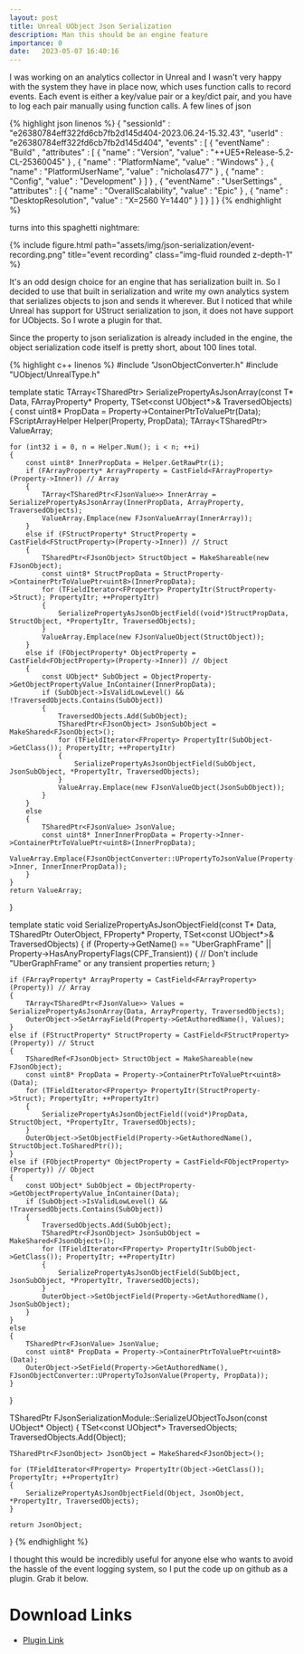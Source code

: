 ```yaml
---
layout: post
title: Unreal UObject Json Serialization
description: Man this should be an engine feature
importance: 0
date:   2023-05-07 16:40:16
---
```


I was working on an analytics collector in Unreal and I wasn't very happy with the system they have in place now, which uses function calls to record events. Each event is either a key/value pair or a key/dict pair, and you have to log each pair manually using function calls. A few lines of json

{% highlight json linenos %}
{
	"sessionId" : "e26380784eff322fd6cb7fb2d145d404-2023.06.24-15.32.43",
	"userId" : "e26380784eff322fd6cb7fb2d145d404",
	"events" : [
		{
			"eventName" : "Build"
,			"attributes" : [
			{
				"name" : "Version",
				"value" : "++UE5+Release-5.2-CL-25360045"
			}
			,
			{
				"name" : "PlatformName",
				"value" : "Windows"
			}
			,
			{
				"name" : "PlatformUserName",
				"value" : "nicholas477"
			}
			,
			{
				"name" : "Config",
				"value" : "Development"
			}
			]
		}
,
		{
			"eventName" : "UserSettings"
,			"attributes" : [
			{
				"name" : "OverallScalability",
				"value" : "Epic"
			}
			,
			{
				"name" : "DesktopResolution",
				"value" : "X=2560 Y=1440"
			}
			]
		}
	]
}
{% endhighlight %}

turns into this spaghetti nightmare:

<div class="row">
    <div class="col-sm mt-3 mt-md-0">
        {% include figure.html path="assets/img/json-serialization/event-recording.png" title="event recording" class="img-fluid rounded z-depth-1" %}
    </div>
</div>

It's an odd design choice for an engine that has serialization built in. So I decided to use that built in serialization and write my own analytics system that serializes objects to json and sends it wherever. But I noticed that while Unreal has support for UStruct serialization to json, it does not have support for UObjects. So I wrote a plugin for that.

Since the property to json serialization is already included in the engine, the object serialization code itself is pretty short, about 100 lines total.

{% highlight c++ linenos %}
#include "JsonObjectConverter.h"
#include "UObject/UnrealType.h"

template<typename T>
static TArray<TSharedPtr<FJsonValue>> SerializePropertyAsJsonArray(const T* Data, FArrayProperty* Property, TSet<const UObject*>& TraversedObjects)
{
	const uint8* PropData = Property->ContainerPtrToValuePtr<uint8>(Data);
	FScriptArrayHelper Helper(Property, PropData);
	TArray<TSharedPtr<FJsonValue>> ValueArray;

	for (int32 i = 0, n = Helper.Num(); i < n; ++i)
	{
		const uint8* InnerPropData = Helper.GetRawPtr(i);
		if (FArrayProperty* ArrayProperty = CastField<FArrayProperty>(Property->Inner)) // Array
		{
			TArray<TSharedPtr<FJsonValue>> InnerArray = SerializePropertyAsJsonArray(InnerPropData, ArrayProperty, TraversedObjects);
			ValueArray.Emplace(new FJsonValueArray(InnerArray));
		}
		else if (FStructProperty* StructProperty = CastField<FStructProperty>(Property->Inner)) // Struct
		{
			TSharedPtr<FJsonObject> StructObject = MakeShareable(new FJsonObject);
			const uint8* StructPropData = StructProperty->ContainerPtrToValuePtr<uint8>(InnerPropData);
			for (TFieldIterator<FProperty> PropertyItr(StructProperty->Struct); PropertyItr; ++PropertyItr)
			{
				SerializePropertyAsJsonObjectField((void*)StructPropData, StructObject, *PropertyItr, TraversedObjects);
			}
			ValueArray.Emplace(new FJsonValueObject(StructObject));
		}
		else if (FObjectProperty* ObjectProperty = CastField<FObjectProperty>(Property->Inner)) // Object
		{
			const UObject* SubObject = ObjectProperty->GetObjectPropertyValue_InContainer(InnerPropData);
			if (SubObject->IsValidLowLevel() && !TraversedObjects.Contains(SubObject))
			{
				TraversedObjects.Add(SubObject);
				TSharedPtr<FJsonObject> JsonSubObject = MakeShared<FJsonObject>();
				for (TFieldIterator<FProperty> PropertyItr(SubObject->GetClass()); PropertyItr; ++PropertyItr)
				{
					SerializePropertyAsJsonObjectField(SubObject, JsonSubObject, *PropertyItr, TraversedObjects);
				}
				ValueArray.Emplace(new FJsonValueObject(JsonSubObject));
			}
		}
		else
		{
			TSharedPtr<FJsonValue> JsonValue;
			const uint8* InnerInnerPropData = Property->Inner->ContainerPtrToValuePtr<uint8>(InnerPropData);
			ValueArray.Emplace(FJsonObjectConverter::UPropertyToJsonValue(Property->Inner, InnerInnerPropData));
		}
	}
	return ValueArray;
}

template<typename T>
static void SerializePropertyAsJsonObjectField(const T* Data, TSharedPtr<FJsonObject> OuterObject, FProperty* Property, TSet<const UObject*>& TraversedObjects)
{
	if (Property->GetName() == "UberGraphFrame"
		|| Property->HasAnyPropertyFlags(CPF_Transient))
	{
		// Don't include "UberGraphFrame" or any transient properties
		return;
	}

	if (FArrayProperty* ArrayProperty = CastField<FArrayProperty>(Property)) // Array
	{
		TArray<TSharedPtr<FJsonValue>> Values = SerializePropertyAsJsonArray(Data, ArrayProperty, TraversedObjects);
		OuterObject->SetArrayField(Property->GetAuthoredName(), Values);
	}
	else if (FStructProperty* StructProperty = CastField<FStructProperty>(Property)) // Struct
	{
		TSharedRef<FJsonObject> StructObject = MakeShareable(new FJsonObject);
		const uint8* PropData = Property->ContainerPtrToValuePtr<uint8>(Data);
		for (TFieldIterator<FProperty> PropertyItr(StructProperty->Struct); PropertyItr; ++PropertyItr)
		{
			SerializePropertyAsJsonObjectField((void*)PropData, StructObject, *PropertyItr, TraversedObjects);
		}
		OuterObject->SetObjectField(Property->GetAuthoredName(), StructObject.ToSharedPtr());
	}
	else if (FObjectProperty* ObjectProperty = CastField<FObjectProperty>(Property)) // Object
	{
		const UObject* SubObject = ObjectProperty->GetObjectPropertyValue_InContainer(Data);
		if (SubObject->IsValidLowLevel() && !TraversedObjects.Contains(SubObject))
		{
			TraversedObjects.Add(SubObject);
			TSharedPtr<FJsonObject> JsonSubObject = MakeShared<FJsonObject>();
			for (TFieldIterator<FProperty> PropertyItr(SubObject->GetClass()); PropertyItr; ++PropertyItr)
			{
				SerializePropertyAsJsonObjectField(SubObject, JsonSubObject, *PropertyItr, TraversedObjects);
			}
			OuterObject->SetObjectField(Property->GetAuthoredName(), JsonSubObject);
		}
	}
	else
	{
		TSharedPtr<FJsonValue> JsonValue;
		const uint8* PropData = Property->ContainerPtrToValuePtr<uint8>(Data);
		OuterObject->SetField(Property->GetAuthoredName(), FJsonObjectConverter::UPropertyToJsonValue(Property, PropData));
	}
}

TSharedPtr<FJsonObject> FJsonSerializationModule::SerializeUObjectToJson(const UObject* Object)
{
	TSet<const UObject*> TraversedObjects;
	TraversedObjects.Add(Object);

	TSharedPtr<FJsonObject> JsonObject = MakeShared<FJsonObject>();

	for (TFieldIterator<FProperty> PropertyItr(Object->GetClass()); PropertyItr; ++PropertyItr)
	{
		SerializePropertyAsJsonObjectField(Object, JsonObject, *PropertyItr, TraversedObjects);
	}

	return JsonObject;
}
{% endhighlight %}

I thought this would be incredibly useful for anyone else who wants to avoid the hassle of the event logging system, so I put the code up on github as a plugin. Grab it below.

# Download Links

- [Plugin Link](https://github.com/nicholas477/JsonSerialization/)